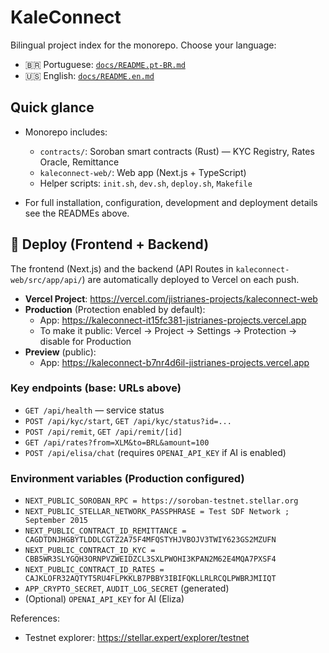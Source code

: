 # KaleConnect

Bilingual project index for the monorepo. Choose your language:

- 🇧🇷 Portuguese: [`docs/README.pt-BR.md`](docs/README.pt-BR.md)
- 🇺🇸 English: [`docs/README.en.md`](docs/README.en.md)

## Quick glance

- Monorepo includes:
  - `contracts/`: Soroban smart contracts (Rust) — KYC Registry, Rates Oracle, Remittance
  - `kaleconnect-web/`: Web app (Next.js + TypeScript)
  - Helper scripts: `init.sh`, `dev.sh`, `deploy.sh`, `Makefile`

- For full installation, configuration, development and deployment details see the READMEs above.

## 🚀 Deploy (Frontend + Backend)

The frontend (Next.js) and the backend (API Routes in `kaleconnect-web/src/app/api/`) are automatically deployed to Vercel on each push.

- **Vercel Project**: https://vercel.com/jistrianes-projects/kaleconnect-web
- **Production** (Protection enabled by default):
  - App: https://kaleconnect-it15fc381-jistrianes-projects.vercel.app
  - To make it public: Vercel → Project → Settings → Protection → disable for Production
- **Preview** (public):
  - App: https://kaleconnect-b7nr4d6il-jistrianes-projects.vercel.app

### Key endpoints (base: URLs above)
- `GET /api/health` — service status
- `POST /api/kyc/start`, `GET /api/kyc/status?id=...`
- `POST /api/remit`, `GET /api/remit/[id]`
- `GET /api/rates?from=XLM&to=BRL&amount=100`
- `POST /api/elisa/chat` (requires `OPENAI_API_KEY` if AI is enabled)

### Environment variables (Production configured)
- `NEXT_PUBLIC_SOROBAN_RPC = https://soroban-testnet.stellar.org`
- `NEXT_PUBLIC_STELLAR_NETWORK_PASSPHRASE = Test SDF Network ; September 2015`
- `NEXT_PUBLIC_CONTRACT_ID_REMITTANCE = CAGDTDNJHGBYTLDDLCGTZ2A75F4MFQSTYHJVBOJV3TWIY623GS2MZUFN`
- `NEXT_PUBLIC_CONTRACT_ID_KYC = CBB5WR3SLYGQH3ORNPVZWEIDZCL3SXLPWOHI3KPAN2M62E4MQA7PXSF4`
- `NEXT_PUBLIC_CONTRACT_ID_RATES = CAJKLOFR32AQTYT5RU4FLPKKLB7PBBY3IBIFQKLLRLRCQLPWBRJMIIQT`
- `APP_CRYPTO_SECRET`, `AUDIT_LOG_SECRET` (generated)
- (Optional) `OPENAI_API_KEY` for AI (Eliza)

References:
- Testnet explorer: https://stellar.expert/explorer/testnet
